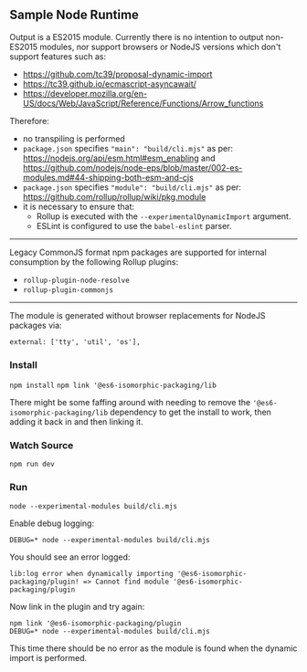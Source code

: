 ## Sample Node Runtime

Output is a ES2015 module. Currently there is no intention to output non-ES2015 modules, nor support browsers or 
NodeJS versions which don't support features such as:

* https://github.com/tc39/proposal-dynamic-import
* https://tc39.github.io/ecmascript-asyncawait/
* https://developer.mozilla.org/en-US/docs/Web/JavaScript/Reference/Functions/Arrow_functions

Therefore:
 
* no transpiling is performed
* `package.json` specifies `"main": "build/cli.mjs"` as per: https://nodejs.org/api/esm.html#esm_enabling and
https://github.com/nodejs/node-eps/blob/master/002-es-modules.md#44-shipping-both-esm-and-cjs
* `package.json` specifies `"module": "build/cli.mjs"` as per: https://github.com/rollup/rollup/wiki/pkg.module
* it is necessary to ensure that:
    * Rollup is executed with the `--experimentalDynamicImport` argument.
    * ESLint is configured to use the `babel-eslint` parser.

---
 
Legacy CommonJS format npm packages are supported for internal consumption by the following Rollup plugins:

* `rollup-plugin-node-resolve`
* `rollup-plugin-commonjs`

---

The module is generated without browser replacements for NodeJS packages via:

```external: ['tty', 'util', 'os'],```

### Install
`npm install`
`npm link '@es6-isomorphic-packaging/lib` 

There might be some faffing around with needing to remove the `'@es6-isomorphic-packaging/lib` dependency to get the install to work, then
adding it back in and then linking it.

### Watch Source
`npm run dev`

### Run
`node --experimental-modules build/cli.mjs`

Enable debug logging:

`DEBUG=* node --experimental-modules build/cli.mjs`

You should see an error logged:

`lib:log error when dynamically importing '@es6-isomorphic-packaging/plugin! => Cannot find module '@es6-isomorphic-packaging/plugin`

Now link in the plugin and try again:

```
npm link '@es6-isomorphic-packaging/plugin
DEBUG=* node --experimental-modules build/cli.mjs
```
This time there should be no error as the module is found when the dynamic import is performed.

